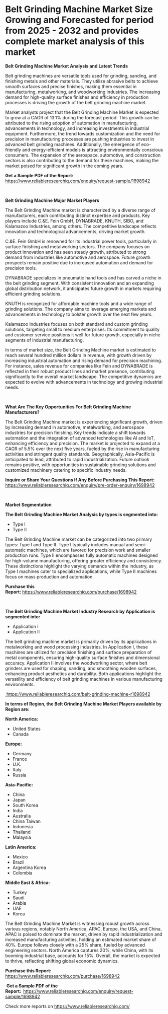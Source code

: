 <p><h1>Belt Grinding Machine Market Size Growing and Forecasted for period from 2025 - 2032 and provides complete market analysis of this market</h1></p><p><strong>Belt Grinding Machine Market Analysis and Latest Trends</strong></p>
<p><p>Belt grinding machines are versatile tools used for grinding, sanding, and finishing metals and other materials. They utilize abrasive belts to achieve smooth surfaces and precise finishes, making them essential in manufacturing, metalworking, and woodworking industries. The increasing demand for high-quality surface finishes and efficiency in production processes is driving the growth of the belt grinding machine market.</p><p>Market analysts project that the Belt Grinding Machine Market is expected to grow at a CAGR of 13.1% during the forecast period. This growth can be attributed to the rising adoption of automation in manufacturing, advancements in technology, and increasing investments in industrial equipment. Furthermore, the trend towards customization and the need for precision in manufacturing processes are pushing industries to invest in advanced belt grinding machines. Additionally, the emergence of eco-friendly and energy-efficient models is attracting environmentally conscious consumers. The expansion of the aerospace, automotive, and construction sectors is also contributing to the demand for these machines, making the market poised for significant growth in the coming years.</p></p>
<p><strong>Get a Sample PDF of the Report:&nbsp;</strong> <a href="https://www.reliableresearchiq.com/enquiry/request-sample/1698942?utm_campaign=1129&utm_medium=2&utm_source=Github&utm_content=ia&utm_term=09012025&utm_id=belt-grinding-machine">https://www.reliableresearchiq.com/enquiry/request-sample/1698942</a></p>
<p>&nbsp;</p>
<p><strong>Belt Grinding Machine Major Market Players</strong></p>
<p><p>The Belt Grinding Machine market is characterized by a diverse range of manufacturers, each contributing distinct expertise and products. Key players include C.&E. Fein GmbH, DYNABRADE, KNUTH, SIBO, and Kalamazoo Industries, among others. The competitive landscape reflects innovation and technological advancements, driving market growth.</p><p>C.&E. Fein GmbH is renowned for its industrial power tools, particularly in surface finishing and metalworking sectors. The company focuses on product innovation and has seen steady growth, attributed to strong demand from industries like automotive and aerospace. Future growth prospects remain positive due to increased automation and demand for precision tools.</p><p>DYNABRADE specializes in pneumatic hand tools and has carved a niche in the belt grinding segment. With consistent innovation and an expanding global distribution network, it anticipates future growth in markets requiring efficient grinding solutions.</p><p>KNUTH is recognized for affordable machine tools and a wide range of grinding solutions. The company aims to leverage emerging markets and advancements in technology to bolster growth over the next few years.</p><p>Kalamazoo Industries focuses on both standard and custom grinding solutions, targeting small to medium enterprises. Its commitment to quality and customer service positions it well for future growth, especially in niche segments of industrial manufacturing.</p><p>In terms of market size, the Belt Grinding Machine market is estimated to reach several hundred million dollars in revenue, with growth driven by increasing industrial automation and rising demand for precision machining. For instance, sales revenue for companies like Fein and DYNABRADE is reflected in their robust product lines and market presence, contributing significantly to the overall market landscape. The competitive dynamics are expected to evolve with advancements in technology and growing industrial needs.</p></p>
<p>&nbsp;</p>
<p><strong>What Are The Key Opportunities For Belt Grinding Machine Manufacturers?</strong></p>
<p><p>The Belt Grinding Machine market is experiencing significant growth, driven by increasing demand in automotive, metalworking, and aerospace industries for precision finishing. Key trends indicate a shift towards automation and the integration of advanced technologies like AI and IoT, enhancing efficiency and precision. The market is projected to expand at a CAGR of 5.5% over the next five years, fueled by the rise in manufacturing activities and stringent quality standards. Geographically, Asia-Pacific is anticipated to lead, attributed to rapid industrialization. Future outlook remains positive, with opportunities in sustainable grinding solutions and customized machinery catering to specific industry needs.</p></p>
<p><strong>Inquire or Share Your Questions If Any Before Purchasing This Report:</strong> <a href="https://www.reliableresearchiq.com/enquiry/pre-order-enquiry/1698942?utm_campaign=1129&utm_medium=2&utm_source=Github&utm_content=ia&utm_term=09012025&utm_id=belt-grinding-machine">https://www.reliableresearchiq.com/enquiry/pre-order-enquiry/1698942</a></p>
<p>&nbsp;</p>
<p><strong>Market Segmentation</strong></p>
<p><strong>The Belt Grinding Machine Market Analysis by types is segmented into:</strong></p>
<p><ul><li>Type I</li><li>Type II</li></ul></p>
<p><p>The Belt Grinding Machine market can be categorized into two primary types: Type I and Type II. Type I typically includes manual and semi-automatic machines, which are favored for precision work and smaller production runs. Type II encompasses fully automatic machines designed for high-volume manufacturing, offering greater efficiency and consistency. These distinctions highlight the varying demands within the industry, as Type I machines cater to specialized applications, while Type II machines focus on mass production and automation.</p></p>
<p><strong>Purchase this Report:&nbsp;</strong><a href="https://www.reliableresearchiq.com/purchase/1698942?utm_campaign=1129&utm_medium=2&utm_source=Github&utm_content=ia&utm_term=09012025&utm_id=belt-grinding-machine">https://www.reliableresearchiq.com/purchase/1698942</a></p>
<p>&nbsp;</p>
<p><strong>The Belt Grinding Machine Market Industry Research by Application is segmented into:</strong></p>
<p><ul><li>Application I</li><li>Application II</li></ul></p>
<p><p>The belt grinding machine market is primarily driven by its applications in metalworking and wood processing industries. In Application I, these machines are utilized for precision finishing and surface preparation of metal components, ensuring high-quality surface finishes and dimensional accuracy. Application II involves the woodworking sector, where belt grinders are used for shaping, sanding, and smoothing wooden surfaces, enhancing product aesthetics and durability. Both applications highlight the versatility and efficiency of belt grinding machines in various manufacturing environments.</p></p>
<p><a href="https://www.reliableresearchiq.com/belt-grinding-machine-r1698942?utm_campaign=1129&utm_medium=2&utm_source=Github&utm_content=ia&utm_term=09012025&utm_id=belt-grinding-machine">&nbsp;https://www.reliableresearchiq.com/belt-grinding-machine-r1698942</a></p>
<p><strong>In terms of Region, the Belt Grinding Machine Market Players available by Region are:</strong></p>
<p>
    <p> <strong> North America: </strong>
        <ul>
            <li>United States</li>
            <li>Canada</li>
        </ul>
        </p> 
    <p> <strong> Europe: </strong>
        <ul>
            <li>Germany</li>
            <li>France</li>
            <li>U.K.</li>
            <li>Italy</li>
            <li>Russia</li>
        </ul>
        </p> 
    <p> <strong> Asia-Pacific: </strong>
        <ul>
            <li>China</li>
            <li>Japan</li>
            <li>South Korea</li>
            <li>India</li>
            <li>Australia</li>
            <li>China Taiwan</li>
            <li>Indonesia</li>
            <li>Thailand</li>
            <li>Malaysia</li>
        </ul>
        </p> 
    <p> <strong> Latin America: </strong>
        <ul>
            <li>Mexico</li>
            <li>Brazil</li>
            <li>Argentina Korea</li>
            <li>Colombia</li>
        </ul>
        </p> 
    <p> <strong> Middle East & Africa: </strong>
        <ul>
            <li>Turkey</li>
            <li>Saudi</li>
            <li>Arabia</li>
            <li>UAE</li>
            <li>Korea</li>
        </ul>
    </p>
    </p>
<p><p>The Belt Grinding Machine Market is witnessing robust growth across various regions, notably North America, APAC, Europe, the USA, and China. APAC is poised to dominate the market, driven by rapid industrialization and increased manufacturing activities, holding an estimated market share of 40%. Europe follows closely with a 25% share, fueled by advanced engineering sectors. North America captures 20%, while China, with its booming industrial base, accounts for 15%. Overall, the market is expected to thrive, reflecting shifting global economic dynamics.</p></p>
<p><strong>Purchase this Report: </strong><a href="https://www.reliableresearchiq.com/purchase/1698942?utm_campaign=1129&utm_medium=2&utm_source=Github&utm_content=ia&utm_term=09012025&utm_id=belt-grinding-machine">https://www.reliableresearchiq.com/purchase/1698942</a></p>
<p>&nbsp;<strong>Get a Sample PDF of the Report:&nbsp;&nbsp;</strong><a href="https://www.reliableresearchiq.com/enquiry/request-sample/1698942?utm_campaign=1129&utm_medium=2&utm_source=Github&utm_content=ia&utm_term=09012025&utm_id=belt-grinding-machine">https://www.reliableresearchiq.com/enquiry/request-sample/1698942</a></p>
<p><strong></strong></p>
<p>Check more reports on <a href="https://www.reliableresearchiq.com/?utm_campaign=1129&utm_medium=2&utm_source=Github&utm_content=ia&utm_term=09012025&utm_id=belt-grinding-machine">https://www.reliableresearchiq.com/</a></p>